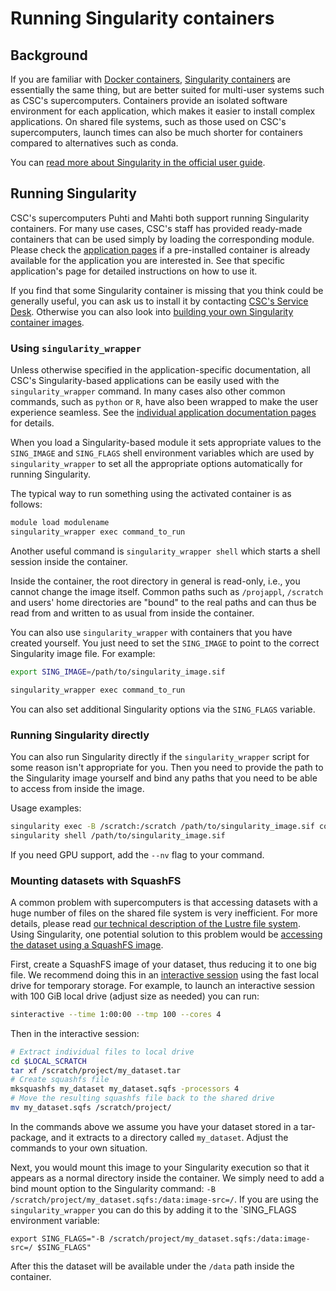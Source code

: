 # Running Singularity containers

## Background

If you are familiar with [Docker containers](https://en.wikipedia.org/wiki/Docker_(software)), [Singularity containers](https://sylabs.io/singularity/) are essentially the same thing, but are better suited for multi-user systems such as CSC's supercomputers. Containers provide an isolated software environment for each application, which makes it easier to install complex applications. On shared file systems, such as those used on CSC's supercomputers, launch times can also be much shorter for containers compared to alternatives such as conda.

You can [read more about Singularity in the official user guide](https://sylabs.io/guides/3.6/user-guide/).

## Running Singularity

CSC's supercomputers Puhti and Mahti both support running Singularity containers. For many use cases, CSC's staff has provided ready-made containers that can be used simply by loading the corresponding module. Please check the [application pages](../../apps/index.md) if a pre-installed container is already available for the application you are interested in. See that specific application's page for detailed instructions on how to use it.

If you find that some Singularity container is missing that you think could be generally useful, you can ask us to install it by contacting [CSC's Service Desk](https://www.csc.fi/en/contact-info).  Otherwise you can also look into [building your own Singularity container images](creating.md).

### Using `singularity_wrapper`

Unless otherwise specified in the application-specific documentation, all CSC's Singularity-based applications can be easily used with the `singularity_wrapper` command. In many cases also other common commands, such as `python` or `R`, have also been wrapped to make the user experience seamless. See the [individual application documentation pages](../../apps/index.md) for details.

When you load a Singularity-based module it sets appropriate values to the `SING_IMAGE` and `SING_FLAGS` shell environment variables which are used by `singularity_wrapper` to set all the appropriate options automatically for running Singularity.

The typical way to run something using the activated container is as follows:

```bash
module load modulename
singularity_wrapper exec command_to_run
```

Another useful command is `singularity_wrapper shell` which starts a shell session inside the container.

Inside the container, the root directory in general is read-only, i.e., you cannot change the image itself. Common paths such as `/projappl`, `/scratch` and users' home directories are "bound" to the real paths and can thus be read from and written to as usual from inside the container.

You can also use `singularity_wrapper` with containers that you have created yourself. You just need to set the `SING_IMAGE` to point to the correct Singularity image file. For example:

```bash
export SING_IMAGE=/path/to/singularity_image.sif

singularity_wrapper exec command_to_run
```

You can also set additional Singularity options via the `SING_FLAGS` variable.

### Running Singularity directly

You can also run Singularity directly if the `singularity_wrapper` script for some reason isn't appropriate for you.  Then you need to provide the path to the Singularity image yourself and bind any paths that you need to be able to access from inside the image.

Usage examples:

```bash
singularity exec -B /scratch:/scratch /path/to/singularity_image.sif command_to_run
singularity shell /path/to/singularity_image.sif
```

If you need GPU support, add the `--nv` flag to your command.

### Mounting datasets with SquashFS 

A common problem with supercomputers is that accessing datasets with a huge number of files on the shared file system is very inefficient. For more details, please read [our technical description of the Lustre file system](../lustre.md). Using Singularity, one potential solution to this problem would be [accessing the dataset using a SquashFS image](https://sylabs.io/guides/3.7/user-guide/bind_paths_and_mounts.html#squashfs-image-files). 

First, create a SquashFS image of your dataset, thus reducing it to one big file. We recommend doing this in an [interactive session](../running/interactive-usage.md) using the fast local drive for temporary storage. For example, to launch an interactive session with 100 GiB local drive (adjust size as needed) you can run:

```bash
sinteractive --time 1:00:00 --tmp 100 --cores 4
```

Then in the interactive session:
```bash
# Extract individual files to local drive
cd $LOCAL_SCRATCH
tar xf /scratch/project/my_dataset.tar
# Create squashfs file
mksquashfs my_dataset my_dataset.sqfs -processors 4
# Move the resulting squashfs file back to the shared drive
mv my_dataset.sqfs /scratch/project/
```

In the commands above we assume you have your dataset stored in a tar-package, and it extracts to a directory called `my_dataset`. Adjust the commands to your own situation.

Next, you would mount this image to your Singularity execution so that it appears as a normal directory inside the container.  We simply need to add a bind mount option to the Singularity command: `-B /scratch/project/my_dataset.sqfs:/data:image-src=/`. If you are using the `singularity_wrapper` you can do this by adding it to the `SING_FLAGS environment variable:

```
export SING_FLAGS="-B /scratch/project/my_dataset.sqfs:/data:image-src=/ $SING_FLAGS"
```

After this the dataset will be available under the `/data` path inside the container.
